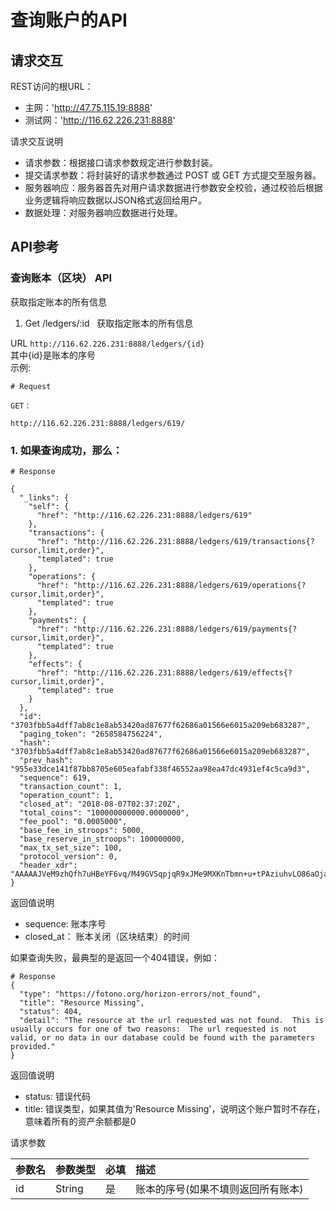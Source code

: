   
# 查询账户的API    

## 请求交互    

REST访问的根URL：  
- 主网：'http://47.75.115.19:8888'   
- 测试网：'http://116.62.226.231:8888'
	
请求交互说明    
- 请求参数：根据接口请求参数规定进行参数封装。    
- 提交请求参数：将封装好的请求参数通过 POST 或 GET 方式提交至服务器。    
- 服务器响应：服务器首先对用户请求数据进行参数安全校验，通过校验后根据业务逻辑将响应数据以JSON格式返回给用户。    
- 数据处理：对服务器响应数据进行处理。 

## API参考  

### 查询账本（区块） API 

获取指定账本的所有信息  

1. Get /ledgers/:id    获取指定账本的所有信息

URL `http://116.62.226.231:8888/ledgers/{id}`	  
其中{id}是账本的序号  
示例:	

```
# Request

GET：   

http://116.62.226.231:8888/ledgers/619/ 
```
### 1. 如果查询成功，那么：  
```
# Response

{
  "_links": {
    "self": {
      "href": "http://116.62.226.231:8888/ledgers/619"
    },
    "transactions": {
      "href": "http://116.62.226.231:8888/ledgers/619/transactions{?cursor,limit,order}",
      "templated": true
    },
    "operations": {
      "href": "http://116.62.226.231:8888/ledgers/619/operations{?cursor,limit,order}",
      "templated": true
    },
    "payments": {
      "href": "http://116.62.226.231:8888/ledgers/619/payments{?cursor,limit,order}",
      "templated": true
    },
    "effects": {
      "href": "http://116.62.226.231:8888/ledgers/619/effects{?cursor,limit,order}",
      "templated": true
    }
  },
  "id": "3703fbb5a4dff7ab8c1e8ab53420ad87677f62686a01566e6015a209eb683287",
  "paging_token": "2658584756224",
  "hash": "3703fbb5a4dff7ab8c1e8ab53420ad87677f62686a01566e6015a209eb683287",
  "prev_hash": "955e33dce141f87bb8705e605eafabf338f46552aa98ea47dc4931ef4c5ca9d3",
  "sequence": 619,
  "transaction_count": 1,
  "operation_count": 1,
  "closed_at": "2018-08-07T02:37:20Z",
  "total_coins": "100000000000.0000000",
  "fee_pool": "0.0005000",
  "base_fee_in_stroops": 5000,
  "base_reserve_in_stroops": 100000000,
  "max_tx_set_size": 100,
  "protocol_version": 0,
  "header_xdr": "AAAAAJVeM9zhQfh7uHBeYF6vq/M49GVSqpjqR9xJMe9MXKnTbmn+u+tPAziuhvLO86aOjaN1DhNO9h/2ccPl/L3IOo0AAAAAW2kF4AAAAAAAAAAA4K7H0NDNO+W2xprSvzBOFk5FRmDuhaOeRCeqs+j0Hu/nZuk1p/Af6DHupp6D5x+o295BAe4J2l0iJmDrOEg4EAAAAmsN4Lazp2QAAAAAAAAAABOIAAAAAAAAAAAAAAAAAAATiAX14QAAAABkrJ1pvciwSHDTUlchvhjS7A98ZcowdCkwLULBcdpBiZ4AAAAAAAAAAAAAAAAAAAAAAAAAAAAAAAAAAAAAAAAAAAAAAAAAAAAAAAAAAAAAAAAAAAAAAAAAAAAAAAAAAAAAAAAAAAAAAAAAAAAAAAAAAAAAAAAAAAAAAAAAAAAAAAAAAAAA"
}
```

返回值说明	 
 
- sequence: 账本序号  
- closed_at： 账本关闭（区块结束）的时间

  

如果查询失败，最典型的是返回一个404错误，例如：  
```
# Response
{
  "type": "https://fotono.org/horizon-errors/not_found",
  "title": "Resource Missing",
  "status": 404,
  "detail": "The resource at the url requested was not found.  This is usually occurs for one of two reasons:  The url requested is not valid, or no data in our database could be found with the parameters provided."
}
```

返回值说明	 
 
- status: 错误代码  
- title: 错误类型，如果其值为'Resource Missing'，说明这个账户暂时不存在，意味着所有的资产余额都是0
  

请求参数	

|参数名|	参数类型|	必填|	描述|
| :-----    | :-----   | :-----    | :-----   |
|id|String|是|账本的序号(如果不填则返回所有账本)|
